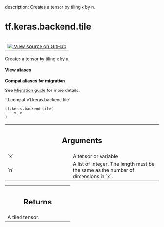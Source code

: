 description: Creates a tensor by tiling x by n.

<div itemscope itemtype="http://developers.google.com/ReferenceObject">
<meta itemprop="name" content="tf.keras.backend.tile" />
<meta itemprop="path" content="Stable" />
</div>

# tf.keras.backend.tile

<!-- Insert buttons and diff -->

<table class="tfo-notebook-buttons tfo-api nocontent" align="left">
<td>
  <a target="_blank" href="https://github.com/tensorflow/tensorflow/blob/r2.3/tensorflow/python/keras/backend.py#L3180-L3195">
    <img src="https://www.tensorflow.org/images/GitHub-Mark-32px.png" />
    View source on GitHub
  </a>
</td>
</table>



Creates a tensor by tiling `x` by `n`.

<section class="expandable">
  <h4 class="showalways">View aliases</h4>
  <p>
<b>Compat aliases for migration</b>
<p>See
<a href="https://www.tensorflow.org/guide/migrate">Migration guide</a> for
more details.</p>
<p>`tf.compat.v1.keras.backend.tile`</p>
</p>
</section>

<pre class="devsite-click-to-copy prettyprint lang-py tfo-signature-link">
<code>tf.keras.backend.tile(
    x, n
)
</code></pre>



<!-- Placeholder for "Used in" -->


<!-- Tabular view -->
 <table class="responsive fixed orange">
<colgroup><col width="214px"><col></colgroup>
<tr><th colspan="2"><h2 class="add-link">Arguments</h2></th></tr>

<tr>
<td>
`x`
</td>
<td>
A tensor or variable
</td>
</tr><tr>
<td>
`n`
</td>
<td>
A list of integer. The length must be the same as the number of
dimensions in `x`.
</td>
</tr>
</table>



<!-- Tabular view -->
 <table class="responsive fixed orange">
<colgroup><col width="214px"><col></colgroup>
<tr><th colspan="2"><h2 class="add-link">Returns</h2></th></tr>
<tr class="alt">
<td colspan="2">
A tiled tensor.
</td>
</tr>

</table>

